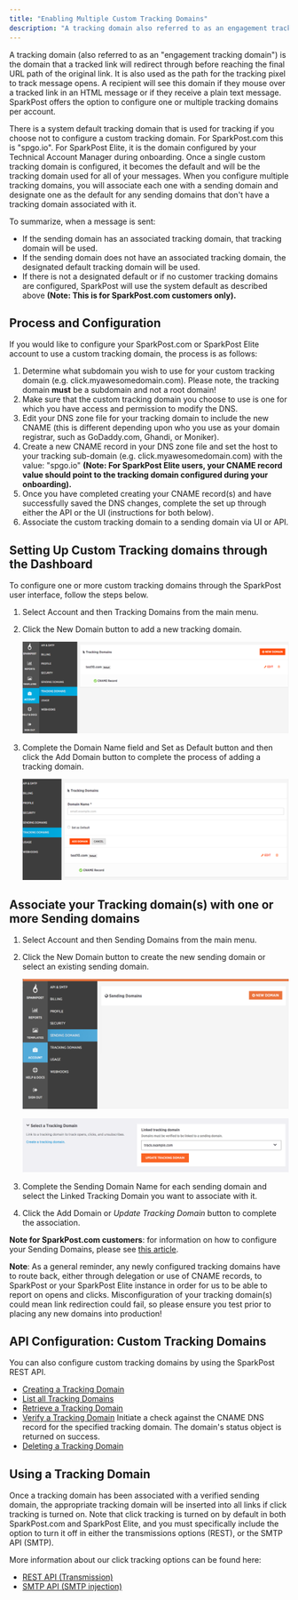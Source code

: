 ```yaml
---
title: "Enabling Multiple Custom Tracking Domains"
description: "A tracking domain also referred to as an engagement tracking domain is the domain that a tracked link will redirect through before reaching the final URL path of the original link It is also used as the path for the tracking pixel to track message opens A recipient will see..."
---
```


A tracking domain (also referred to as an "engagement tracking domain") is the domain that a tracked link will redirect through before reaching the final URL path of the original link. It is also used as the path for the tracking pixel to track message opens. A recipient will see this domain if they mouse over a tracked link in an HTML message or if they receive a plain text message. SparkPost offers the option to configure one or multiple tracking domains per account.

There is a system default tracking domain that is used for tracking if you choose not to configure a custom tracking domain. For SparkPost.com this is "spgo.io". For SparkPost Elite, it is the domain configured by your Technical Account Manager during onboarding. Once a single custom tracking domain is configured, it becomes the default and will be the tracking domain used for all of your messages. When you configure multiple tracking domains, you will associate each one with a sending domain and designate one as the default for any sending domains that don't have a tracking domain associated with it.

To summarize, when a message is sent:

* If the sending domain has an associated tracking domain, that tracking domain will be used.
* If the sending domain does not have an associated tracking domain, the designated default tracking domain will be used.
* If there is not a designated default or if no customer tracking domains are configured, SparkPost will use the system default as described above **(Note: This is for SparkPost.com customers only).**

## Process and Configuration

If you would like to configure your SparkPost.com or SparkPost Elite account to use a custom tracking domain, the process is as follows:

1. Determine what subdomain you wish to use for your custom tracking domain (e.g. click.myawesomedomain.com). Please note, the tracking domain **must** be a subdomain and not a root domain!
1. Make sure that the custom tracking domain you choose to use is one for which you have access and permission to modify the DNS.
1. Edit your DNS zone file for your tracking domain to include the new CNAME (this is different depending upon who you use as your domain registrar, such as GoDaddy.com, Ghandi, or Moniker).
1. Create a new CNAME record in your DNS zone file and set the host to your tracking sub-domain (e.g. click.myawesomedomain.com) with the value: "spgo.io" **(Note: For SparkPost Elite users, your CNAME record value should point to the tracking domain configured during your onboarding).**
1. Once you have completed creating your CNAME record(s) and have successfully saved the DNS changes, complete the set up through either the API or the UI (instructions for both below).
1. Associate the custom tracking domain to a sending domain via UI or API.

## Setting Up Custom Tracking domains through the Dashboard

To configure one or more custom tracking domains through the SparkPost user interface, follow the steps below.

1. Select Account and then Tracking Domains from the main menu.
2. Click the New Domain button to add a new tracking domain.

    ![](media/enabling-multiple-custom-tracking-domains/Screenshot_2015-09-25_13.14.55_original.png)

3. Complete the Domain Name field and Set as Default button and then click the Add Domain button to complete the process of adding a tracking domain.

    ![](media/enabling-multiple-custom-tracking-domains/Screenshot_2015-09-25_13.15.33_original.png)

## Associate your Tracking domain(s) with one or more Sending domains      

1. Select Account and then Sending Domains from the main menu.
1. Click the New Domain button to create the new sending domain or select an existing sending domain.

    ![](media/enabling-multiple-custom-tracking-domains/thefirststep_addingasendingdomain_original.png)

    ![](media/enabling-multiple-custom-tracking-domains/xU06kJ2lac6YGEIi8KlReq8OaF1kfX.png)
1. Complete the Sending Domain Name for each sending domain and select the Linked Tracking Domain you want to associate with it.
1. Click the Add Domain or _Update Tracking Domain_ button to complete the association.

**Note for SparkPost.com customers**: for information on how to configure your Sending Domains, please see [this article](https://www.sparkpost.com/docs/getting-started/getting-started-sparkpost/#preparing-your-from-address).

**Note**: As a general reminder, any newly configured tracking domains have to route back, either through delegation or use of CNAME records, to SparkPost or your SparkPost Elite instance in order for us to be able to report on opens and clicks. Misconfiguration of your tracking domain(s) could mean link redirection could fail, so please ensure you test prior to placing any new domains into production!

## API Configuration: Custom Tracking Domains

You can also configure custom tracking domains by using the SparkPost REST API.

* [Creating a Tracking Domain](https://developers.sparkpost.com/api/tracking-domains.html#header-tracking-domains-attributes) 
* [List all Tracking Domains](https://developers.sparkpost.com/api/tracking-domains.html#tracking-domains-create-and-list-get)
* [Retrieve a Tracking Domain](https://developers.sparkpost.com/api/tracking-domains.html#tracking-domains-retrieve,-update,-and-delete-get)
* [Verify a Tracking Domain](https://developers.sparkpost.com/api/tracking-domains.html#tracking-domains-verify-post)
    Initiate a check against the CNAME DNS record for the specified tracking domain. The domain's status object is returned on success. 
* [Deleting a Tracking Domain](https://developers.sparkpost.com/api/tracking-domains.html#tracking-domains-retrieve,-update,-and-delete-delete)

## Using a Tracking Domain

Once a tracking domain has been associated with a verified sending domain, the appropriate tracking domain will be inserted into all links if click tracking is turned on. Note that click tracking is turned on by default in both SparkPost.com and SparkPost Elite, and you must specifically include the option to turn it off in either the transmissions options (REST), or the SMTP API (SMTP).

More information about our click tracking options can be found here:

* [REST API (Transmission)](https://developers.sparkpost.com/api/?_ga=1.73076883.1033930248.1481562971#/reference/transmissions)
* [SMTP API (SMTP injection)](https://developers.sparkpost.com/api/?_ga=1.73076883.1033930248.1481562971#/reference/smtp-api)
